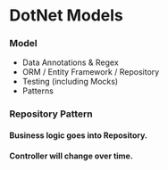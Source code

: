 # DotNet Models

### Model
* Data Annotations & Regex
* ORM / Entity Framework / Repository
* Testing (including Mocks)
* Patterns

### Repository Pattern

#### Business logic goes into Repository.

#### Controller will change over time.
